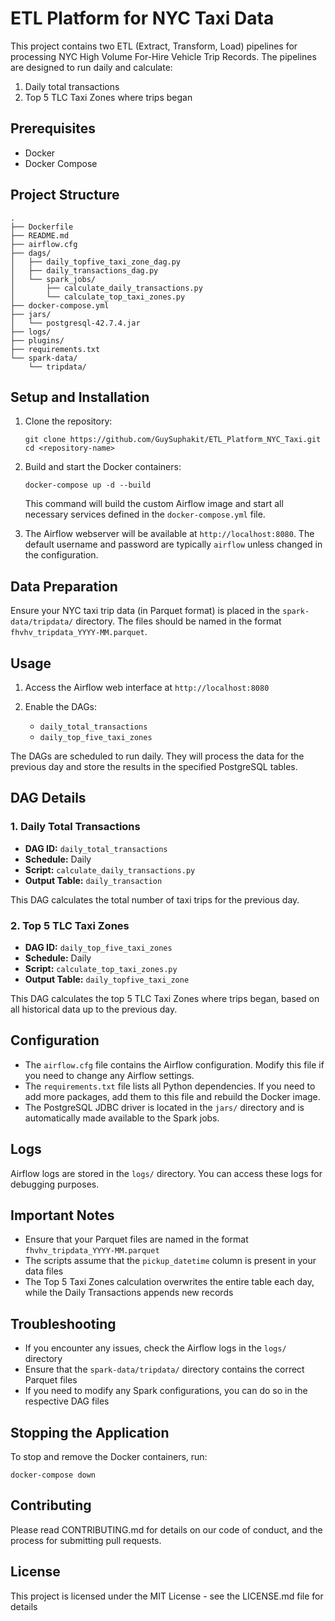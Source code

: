 # ETL Platform for NYC Taxi Data

This project contains two ETL (Extract, Transform, Load) pipelines for processing NYC High Volume For-Hire Vehicle Trip Records. The pipelines are designed to run daily and calculate:

1. Daily total transactions
2. Top 5 TLC Taxi Zones where trips began

## Prerequisites

- Docker
- Docker Compose

## Project Structure

```
.
├── Dockerfile
├── README.md
├── airflow.cfg
├── dags/
│   ├── daily_topfive_taxi_zone_dag.py
│   ├── daily_transactions_dag.py
│   └── spark_jobs/
│       ├── calculate_daily_transactions.py
│       └── calculate_top_taxi_zones.py
├── docker-compose.yml
├── jars/
│   └── postgresql-42.7.4.jar
├── logs/
├── plugins/
├── requirements.txt
└── spark-data/
    └── tripdata/
```

## Setup and Installation

1. Clone the repository:

   ```
   git clone https://github.com/GuySuphakit/ETL_Platform_NYC_Taxi.git
   cd <repository-name>
   ```

2. Build and start the Docker containers:

   ```
   docker-compose up -d --build
   ```

   This command will build the custom Airflow image and start all necessary services defined in the `docker-compose.yml` file.

3. The Airflow webserver will be available at `http://localhost:8080`. The default username and password are typically `airflow` unless changed in the configuration.

## Data Preparation

Ensure your NYC taxi trip data (in Parquet format) is placed in the `spark-data/tripdata/` directory. The files should be named in the format `fhvhv_tripdata_YYYY-MM.parquet`.

## Usage

1. Access the Airflow web interface at `http://localhost:8080`

2. Enable the DAGs:
   - `daily_total_transactions`
   - `daily_top_five_taxi_zones`

The DAGs are scheduled to run daily. They will process the data for the previous day and store the results in the specified PostgreSQL tables.

## DAG Details

### 1. Daily Total Transactions

- **DAG ID:** `daily_total_transactions`
- **Schedule:** Daily
- **Script:** `calculate_daily_transactions.py`
- **Output Table:** `daily_transaction`

This DAG calculates the total number of taxi trips for the previous day.

### 2. Top 5 TLC Taxi Zones

- **DAG ID:** `daily_top_five_taxi_zones`
- **Schedule:** Daily
- **Script:** `calculate_top_taxi_zones.py`
- **Output Table:** `daily_topfive_taxi_zone`

This DAG calculates the top 5 TLC Taxi Zones where trips began, based on all historical data up to the previous day.

## Configuration

- The `airflow.cfg` file contains the Airflow configuration. Modify this file if you need to change any Airflow settings.
- The `requirements.txt` file lists all Python dependencies. If you need to add more packages, add them to this file and rebuild the Docker image.
- The PostgreSQL JDBC driver is located in the `jars/` directory and is automatically made available to the Spark jobs.

## Logs

Airflow logs are stored in the `logs/` directory. You can access these logs for debugging purposes.

## Important Notes

- Ensure that your Parquet files are named in the format `fhvhv_tripdata_YYYY-MM.parquet`
- The scripts assume that the `pickup_datetime` column is present in your data files
- The Top 5 Taxi Zones calculation overwrites the entire table each day, while the Daily Transactions appends new records

## Troubleshooting

- If you encounter any issues, check the Airflow logs in the `logs/` directory
- Ensure that the `spark-data/tripdata/` directory contains the correct Parquet files
- If you need to modify any Spark configurations, you can do so in the respective DAG files

## Stopping the Application

To stop and remove the Docker containers, run:

```
docker-compose down
```

## Contributing

Please read CONTRIBUTING.md for details on our code of conduct, and the process for submitting pull requests.

## License

This project is licensed under the MIT License - see the LICENSE.md file for details
